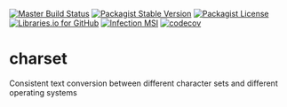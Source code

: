[![Master Build Status](https://travis-ci.com/CJDennis/charset.svg?branch=master)](https://travis-ci.com/CJDennis/charset)
[![Packagist Stable Version](https://img.shields.io/packagist/v/cjdennis/charset.svg)](https://packagist.org/packages/cjdennis/charset)
[![Packagist License](https://img.shields.io/packagist/l/cjdennis/charset.svg)](https://packagist.org/packages/cjdennis/charset)
[![Libraries.io for GitHub](https://img.shields.io/librariesio/github/CJDennis/charset.svg)](https://libraries.io/github/CJDennis/charset)
[![Infection MSI](https://badge.stryker-mutator.io/github.com/CJDennis/charset/master)](https://infection.github.io)
[![codecov](https://codecov.io/gh/CJDennis/charset/branch/master/graph/badge.svg)](https://codecov.io/gh/CJDennis/charset)
# charset
Consistent text conversion between different character sets and different operating systems
